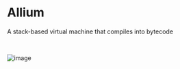 # Allium

A stack-based virtual machine that compiles into bytecode

<br/>

![image](https://github.com/user-attachments/assets/a872e206-ecec-4252-9502-00567d8a460f)

